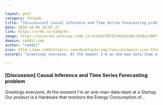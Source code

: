 ```yaml
---

layout: post
category: threads
title: "[Discussion] Causal Inference and Time Series Forecasting problem"
date: 2020-10-09 16:07:27
link: https://vrhk.co/316gc9x
image: https://external-preview.redd.it/3uG3nVfQTTICHZoQjkBci9jRozJDKTYtIdifvzqzZ1M.png?width=739&height=386.910994764&auto=webp&crop=739:386.910994764,smart&s=b8069645d8eb53e56bb4fb0256bf5bcfd95c0511
domain: reddit.com
author: "reddit"
icon: http://www.redditstatic.com/desktop2x/img/favicon/apple-icon-57x57.png
excerpt: "Greetings everyone, At the moment I'm an one-man-data-team at a Startup. Our product is a Hardware that monitors the Energy Consumption of..."

---
```


### [Discussion] Causal Inference and Time Series Forecasting problem

Greetings everyone, At the moment I'm an one-man-data-team at a Startup. Our product is a Hardware that monitors the Energy Consumption of...